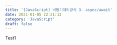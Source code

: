 ```yaml
---
title: '[JavaScript] 비동기처리방식 3. async/await'
date: 2021-01-05 22:21:13
category: 'JavaScript'
draft: false
---
```


Test1
